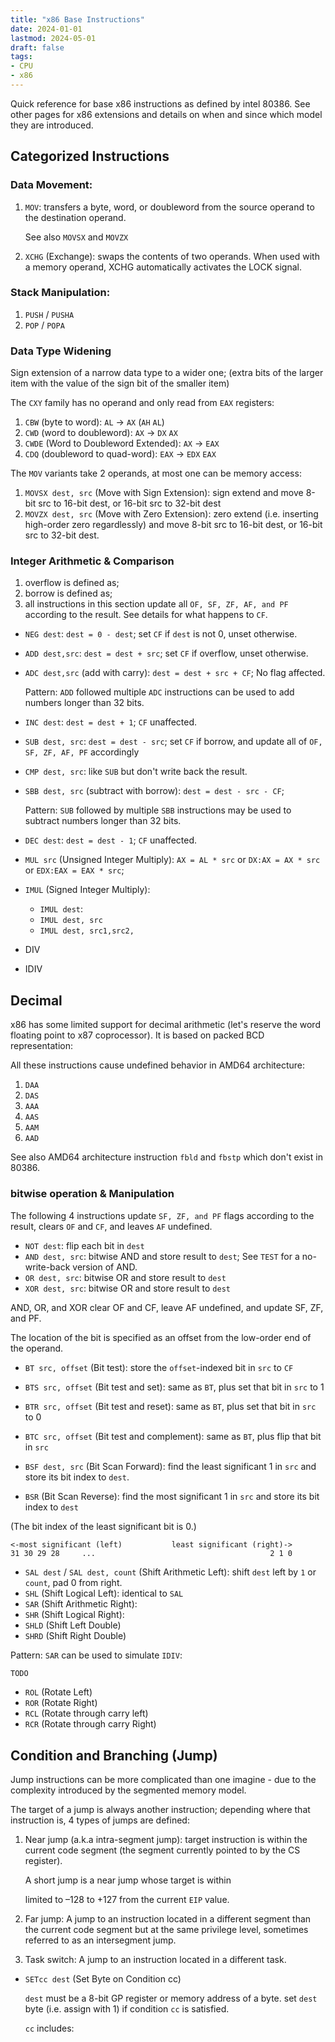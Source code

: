 ```yaml
---
title: "x86 Base Instructions"
date: 2024-01-01
lastmod: 2024-05-01
draft: false
tags:
- CPU
- x86
---
```


Quick reference for base x86 instructions as defined by intel 80386.
See other pages for x86 extensions and details on when and since which model they are introduced.

## Categorized Instructions

### Data Movement:
1. `MOV`: transfers a byte, word, or doubleword from the source operand to the destination operand.

    See also `MOVSX` and `MOVZX`

2. `XCHG` (Exchange): swaps the contents of two operands. When used with a memory operand, XCHG automatically activates the LOCK signal.

### Stack Manipulation:
1. `PUSH` / `PUSHA`
2. `POP` / `POPA`

### Data Type Widening

Sign extension of a narrow data type to a wider one;
(extra bits of the larger item with the value of the sign bit of the smaller item)

The `CXY` family has no operand and only read from `EAX` registers:
1. `CBW` (byte to word): `AL` -> `AX` (`AH` `AL`)
2. `CWD` (word to doubleword): `AX` -> `DX` `AX`
3. `CWDE` (Word to Doubleword Extended): `AX` -> `EAX`
4. `CDQ` (doubleword to quad-word): `EAX` -> `EDX` `EAX`

The `MOV` variants take 2 operands, at most one can be memory access:
1. `MOVSX dest, src` (Move with Sign Extension): sign extend and move 8-bit src to 16-bit dest, or 16-bit src to 32-bit dest
2. `MOVZX dest, src` (Move with Zero Extension): zero extend (i.e. inserting high-order zero regardlessly) and move 8-bit src to 16-bit dest, or 16-bit src to 32-bit dest.

### Integer Arithmetic & Comparison

1. overflow is defined as;
2. borrow is defined as;
3. all instructions in this section update all `OF, SF, ZF, AF, and PF` according to the result. See details for what happens to `CF`.

- `NEG dest`: `dest = 0 - dest`; set `CF` if `dest` is not 0, unset otherwise.
- `ADD dest,src`: `dest = dest + src`; set `CF` if overflow, unset otherwise.
- `ADC dest,src` (add with carry): `dest = dest + src + CF`; No flag affected.

    Pattern: `ADD` followed multiple `ADC` instructions can be used to add numbers longer than 32 bits.

- `INC dest`: `dest = dest + 1`; `CF` unaffected.
- `SUB dest, src`: `dest = dest - src`; set `CF` if borrow, and update all of `OF, SF, ZF, AF, PF` accordingly
- `CMP dest, src`: like `SUB` but don't write back the result.
- `SBB dest, src` (subtract with borrow): `dest = dest - src - CF`;

    Pattern: `SUB` followed by multiple `SBB` instructions may be used to subtract numbers longer than 32 bits.

- `DEC dest`: `dest = dest - 1`; `CF` unaffected.

- `MUL src` (Unsigned Integer Multiply): `AX = AL * src` or `DX:AX = AX * src` or `EDX:EAX = EAX * src`;

- `IMUL` (Signed Integer Multiply):
    - `IMUL dest`:
    - `IMUL dest, src`
    - `IMUL dest, src1,src2,`

- DIV
- IDIV


## Decimal

x86 has some limited support for decimal arithmetic (let's reserve the word floating point to x87 coprocessor).
It is based on packed BCD representation:

All these instructions cause undefined behavior in AMD64 architecture:
1. `DAA`
2. `DAS`
3. `AAA`
4. `AAS`
5. `AAM`
6. `AAD`

See also AMD64 architecture instruction `fbld` and `fbstp` which don't exist in 80386.

### bitwise operation & Manipulation

The following 4 instructions update `SF, ZF, and PF` flags according to the result, clears `OF` and `CF`, and leaves `AF` undefined.
- `NOT dest`: flip each bit in `dest`
- `AND dest, src`: bitwise AND and store result to `dest`; See `TEST` for a no-write-back version of AND.
- `OR dest, src`:  bitwise OR and store result to `dest`
- `XOR dest, src`: bitwise OR and store result to `dest`

AND, OR, and XOR clear OF and CF, leave AF undefined, and update SF, ZF, and PF.

The location of the bit is specified as an offset from the low-order end of the operand.

- `BT src, offset` (Bit test): store the `offset`-indexed bit in `src` to `CF`
- `BTS src, offset` (Bit test and set): same as `BT`, plus set that bit in `src` to 1
- `BTR src, offset` (Bit test and reset): same as `BT`, plus set that bit in `src` to 0
- `BTC src, offset` (Bit test and complement): same as `BT`, plus flip that bit in `src`

- `BSF dest, src` (Bit Scan Forward): find the least significant 1 in `src` and store its bit index to `dest`.
- `BSR` (Bit Scan Reverse): find the most significant 1 in `src` and store its bit index to `dest`

(The bit index of the least significant bit is 0.)

```
<-most significant (left)           least significant (right)->
31 30 29 28     ...                                       2 1 0
```

- `SAL dest` / `SAL dest, count` (Shift Arithmetic Left): shift `dest` left by `1` or `count`, pad 0 from right.
- `SHL` (Shift Logical Left): identical to `SAL`
- `SAR` (Shift Arithmetic Right):
- `SHR` (Shift Logical Right):
- `SHLD` (Shift Left Double)
- `SHRD` (Shift Right Double)

Pattern: `SAR` can be used to simulate `IDIV`:

```asm
TODO
```

- `ROL` (Rotate Left)
- `ROR` (Rotate Right)
- `RCL` (Rotate through carry left)
- `RCR` (Rotate through carry Right)

<!-- Pattern: Fast "BIT BLT" TODO 3.4.4.4 -->

## Condition and Branching (Jump)

Jump instructions can be more complicated than one imagine - due to the complexity introduced by the segmented memory model.

The target of a jump is always another instruction; depending where that instruction is, 4 types of jumps are defined:
1. Near jump (a.k.a intra-segment jump): target instruction is within the current code segment (the segment currently pointed to by the CS register).

    A short jump is a near jump whose target is within

     limited to –128 to +127 from the current `EIP` value.

2. Far jump: A jump to an instruction located in a different segment than the current code segment but at the same privilege level, sometimes referred to as an intersegment jump.
4. Task switch: A jump to an instruction located in a different task.


- `SETcc dest` (Set Byte on Condition cc)

    `dest` must be a 8-bit GP register or memory address of a byte. set `dest` byte (i.e. assign with 1) if condition `cc` is satisfied.

    `cc` includes:
